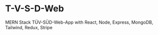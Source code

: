 # T-V-S-D-Web
MERN Stack TÜV-SÜD-Web-App with React, Node, Express, MongoDB, Tailwind, Redux, Stripe
